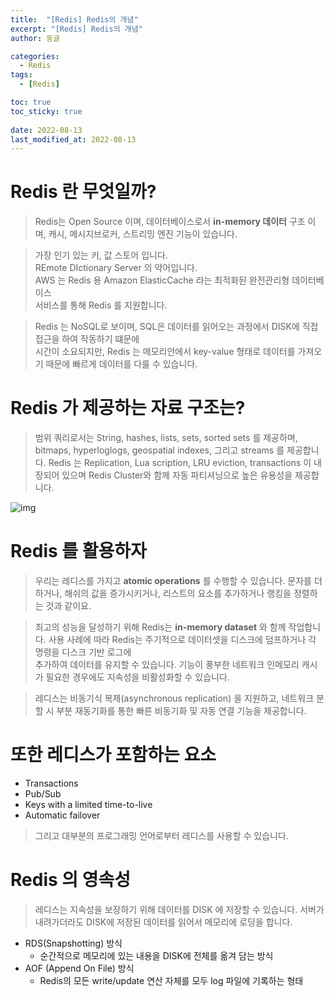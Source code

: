 ```yaml
---
title:  "[Redis] Redis의 개념"
excerpt: "[Redis] Redis의 개념"
author: 둥글

categories:
  - Redis
tags:
  - [Redis]

toc: true
toc_sticky: true
 
date: 2022-08-13
last_modified_at: 2022-08-13
---
```



# Redis 란 무엇일까?

>Redis는 Open Source 이며, 데이터베이스로서 <strong>in-memory 데이터</strong> 구조 이며, 캐시, 메시지브로커, 스트리밍 엔진 기능이 있습니다. 

> 가장 인기 있는 키, 값 스토어 입니다.  
REmote DIctionary Server 의 약어입니다.  
AWS 는 Redis 용 Amazon ElasticCache 라는 최적화된 완전관리형 데이터베이스  
서비스를 통해 Redis 를 지원합니다.

> Redis 는 NoSQL로 보이며, SQL은 데이터를 읽어오는 과정에서 DISK에 직접 접근을 하여 작동하기 떄문에  
시간이 소요되지만, Redis 는 메모리안에서 key-value 형태로 데이터를 가져오기 때문에 빠르게 데이터를 다룰 수 있습니다.

# Redis 가 제공하는 자료 구조는?

>범위 쿼리로서는 String, hashes, lists, sets, sorted sets 를 제공하며,  
bitmaps, hyperloglogs, geospatial indexes, 그리고 streams 를 제공합니다.
Redis 는 Replication, Lua scription, LRU eviction, transactions 이 내장되어 있으며 Redis Cluster와 함께 자동 파티셔닝으로 높은 유용성을 제공합니다.

![img](https://miro.medium.com/max/700/1*tMiZs3RCrmxLGiFZgWRP6g.png)



# Redis 를 활용하자
>우리는 레디스를 가지고 <strong>atomic operations</strong> 를 수행할 수 있습니다. 문자를 더하거나, 해쉬의 값을 증가시키거나, 리스트의 요소를 추가하거나 랭킹을 정렬하는 것과 같이요.  

>최고의 성능을 달성하기 위해 Redis는 <strong>in-memory dataset</strong> 와 함께 작업합니다. 사용 사례에 따라 Redis는 주기적으로 데이터셋을 디스크에 덤프하거나 각 명령을 디스크 기반 로그에   
추가하여 데이터를 유지할 수 있습니다. 기능이 풍부한 네트워크 인메모리 캐시가 필요한 경우에도 지속성을 비활성화할 수 있습니다.

> 레디스는 비동기식 복제(asynchronous replication) 을 지원하고, 네트워크 분할 시 부분 재동기화를 통한 빠른 비동기화 및 자동 연결 기능을 제공합니다.

# 또한 레디스가 포함하는 요소
- Transactions
- Pub/Sub
- Keys with a limited time-to-live
- Automatic failover

> 그리고 대부분의 프로그래밍 언어로부터 레디스를 사용할 수 있습니다.

# Redis 의 영속성
> 레디스는 지속성을 보장하기 위해 데이터를 DISK 에 저장할 수 있습니다. 서버가 내려가더라도 DISK에 저장된 데이터를 읽어서 메모리에 로딩을 합니다.

- RDS(Snapshotting) 방식
  - 순간적으로 메모리에 있는 내용을 DISK에 전체를 옮겨 담는 방식
- AOF (Append On File) 방식
  - Redis의 모든 write/update 연산 자체를 모두 log 파일에 기록하는 형태

